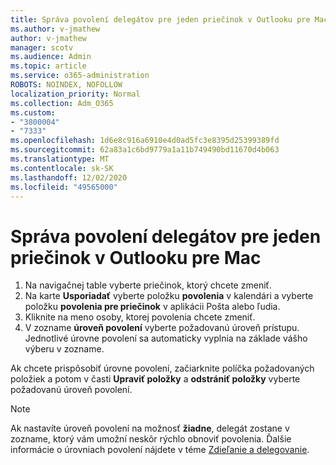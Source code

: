 ```yaml
---
title: Správa povolení delegátov pre jeden priečinok v Outlooku pre Mac
ms.author: v-jmathew
author: v-jmathew
manager: scotv
ms.audience: Admin
ms.topic: article
ms.service: o365-administration
ROBOTS: NOINDEX, NOFOLLOW
localization_priority: Normal
ms.collection: Adm_O365
ms.custom:
- "3800004"
- "7333"
ms.openlocfilehash: 1d6e8c916a6910e4d0ad5fc3e8395d25399389fd
ms.sourcegitcommit: 62a83a1c6bd9779a1a11b749490bd11670d4b063
ms.translationtype: MT
ms.contentlocale: sk-SK
ms.lasthandoff: 12/02/2020
ms.locfileid: "49565000"
---
```

# <a name="manage-delegate-permissions-for-a-single-folder-in-outlook-for-mac"></a>Správa povolení delegátov pre jeden priečinok v Outlooku pre Mac

1. Na navigačnej table vyberte priečinok, ktorý chcete zmeniť.
2. Na karte **Usporiadať** vyberte položku **povolenia** v kalendári a vyberte položku **povolenia pre priečinok** v aplikácii Pošta alebo ľudia.
3. Kliknite na meno osoby, ktorej povolenia chcete zmeniť.
4. V zozname **úroveň povolení** vyberte požadovanú úroveň prístupu. Jednotlivé úrovne povolení sa automaticky vyplnia na základe vášho výberu v zozname.

Ak chcete prispôsobiť úrovne povolení, začiarknite políčka požadovaných položiek a potom v časti **Upraviť položky** a **odstrániť položky** vyberte požadovanú úroveň povolení.

> [!NOTE]
> Ak nastavíte úroveň povolení na možnosť **žiadne**, delegát zostane v zozname, ktorý vám umožní neskôr rýchlo obnoviť povolenia. Ďalšie informácie o úrovniach povolení nájdete v téme [Zdieľanie a delegovanie](https://support.microsoft.com/office/options-for-sharing-and-delegating-folders-in-outlook-for-mac-480d8054-68ce-4150-ba1e-b9b7f2fc4ce5).

